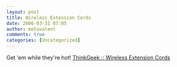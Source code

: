 ```yaml
---
layout: post
title: Wireless Extension Cords
date: 2006-03-31 07:05
author: metavalent
comments: true
categories: [Uncategorized]
---
```

Get 'em while they're hot!
<a href="http://www.thinkgeek.com/stuff/41/wec.shtml">ThinkGeek :: Wireless Extension Cords</a>

